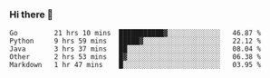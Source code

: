 ### Hi there 👋

<!--
**yeya24/yeya24** is a ✨ _special_ ✨ repository because its `README.md` (this file) appears on your GitHub profile.

Here are some ideas to get you started:

- 🔭 I’m currently working on ...
- 🌱 I’m currently learning ...
- 👯 I’m looking to collaborate on ...
- 🤔 I’m looking for help with ...
- 💬 Ask me about ...
- 📫 How to reach me: ...
- 😄 Pronouns: ...
- ⚡ Fun fact: ...
-->

<!--START_SECTION:waka-->
```text
Go         21 hrs 10 mins  ███████████▓░░░░░░░░░░░░░   46.87 % 
Python     9 hrs 59 mins   █████▓░░░░░░░░░░░░░░░░░░░   22.12 % 
Java       3 hrs 37 mins   ██░░░░░░░░░░░░░░░░░░░░░░░   08.04 % 
Other      2 hrs 53 mins   █▓░░░░░░░░░░░░░░░░░░░░░░░   06.38 % 
Markdown   1 hr 47 mins    █░░░░░░░░░░░░░░░░░░░░░░░░   03.95 % 
```
<!--END_SECTION:waka-->
